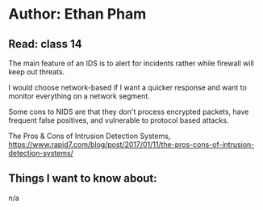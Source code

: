 # Author: Ethan Pham
## Read: class 14

The main feature of an IDS is to alert for incidents rather while firewall will keep out threats. 

I would choose network-based if I want a quicker response and want to monitor everything on a network segment. 

Some cons to NIDS are that they don't process encrypted packets, have frequent false positives, and vulnerable to protocol based attacks.


The Pros & Cons of Intrusion Detection Systems, https://www.rapid7.com/blog/post/2017/01/11/the-pros-cons-of-intrusion-detection-systems/ 


## Things I want to know about:
n/a
